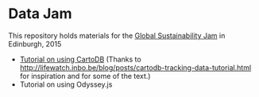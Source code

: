 # Data Jam
This repository holds materials for the [Global Sustainability Jam](http://planet.globalsustainabilityjam.org) in Edinburgh, 2015

* [Tutorial on using CartoDB](https://github.com/edinburghlivinglab/datajam/blob/master/cartodb.md) (Thanks to http://lifewatch.inbo.be/blog/posts/cartodb-tracking-data-tutorial.html for inspiration and for some of the text.)
* Tutorial on using Odyssey.js
